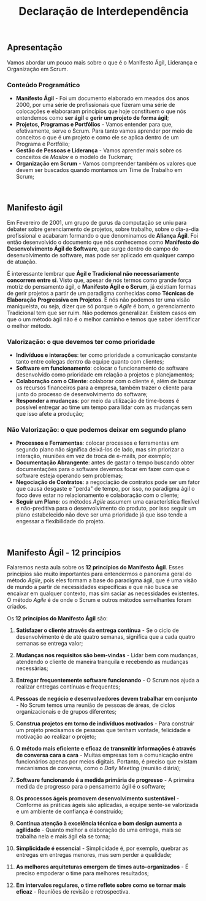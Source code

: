 <div align="center">

# Declaração de Interdependência

</div>

<br>

## Apresentação

Vamos abordar um pouco mais sobre o que é o Manifesto Ágil, Liderança e Organização em Scrum.

### Conteúdo Programático

- **Manifesto Ágil** - Foi um documento elaborado em meados dos anos 2000, por uma série de profissionais que fizeram uma série de colocações e elaboraram princípios que hoje constituem o que nós entendemos como **ser ágil** e **gerir um projeto de forma ágil**;
- **Projetos, Programas e Portfólios** - Vamos entender para que, efetivamente, serve o Scrum. Para tanto vamos aprender por meio de conceitos o que é um projeto e como ele se aplica dentro de um Programa e Portfólio;
- **Gestão de Pessoas e Liderança** - Vamos aprender mais sobre os conceitos de *Maslov* e o modelo de Tuckman;
- **Organização em Scrum** - Vamos compreender também  os valores que devem ser buscados quando montamos um Time de Trabalho em Scrum;

<br>

## Manifesto ágil

Em Fevereiro de 2001, um grupo de gurus da computação se uniu para debater sobre gerenciamento de projetos, sobre trabalho, sobre o dia-a-dia profissional e acabaram formando o que denominamos de **Aliança Ágil**. Foi então desenvolvido o documento que nós conhecemos como **Manifesto do Desenvolvimento Ágil de Software**, que surge dentro do campo do desenvolvimento de software, mas pode ser aplicado em qualquer campo de atuação. 

É interessante lembrar que **Ágil e Tradicional não necessariamente concorrem entre si**. Visto que, apesar de nós termos como grande força motriz do pensamento ágil, o **Manifesto Ágil e o Scrum**, já existiam formas de gerir projetos a partir de um paradigma conhecidas como **Técnicas de Elaboração Progressiva em Projetos**. E nós não podemos ter uma visão maniqueísta, ou seja, dizer que só porque o *Agile* é bom, o gerenciamento Tradicional tem que ser ruim. Não podemos generalizar. Existem casos em que o um método ágil não é o melhor caminho e temos que saber identificar o melhor método.

### **Valorização:** o que devemos ter como prioridade

- **Indivíduos e interações**: ter como prioridade a comunicação constante tanto entre colegas dentro da equipe quanto com clientes;
- **Software em funcionamento**: colocar o funcionamento do software desenvolvido como prioridade em relação a projetos e planejamentos;
- **Colaboração com o Cliente**: colaborar com o cliente é, além de buscar os recursos financeiros para a empresa, também trazer o cliente para junto do processo de desenvolvimento do software;
- **Responder a mudanças**: por meio da utilização de time-boxes é possível entregar ao time um tempo para lidar com as mudanças sem que isso afete a produção;

### **Não Valorização:** o que podemos deixar em segundo plano

- **Processos e Ferramentas**: colocar processos e ferramentas em segundo plano não significa deixá-los de lado, mas sim priorizar a interação, reuniões em vez de troca de e-mails, por exemplo;
- **Documentação Abrangente**: antes de gastar o tempo buscando obter documentações para o software devemos focar em fazer com que o software esteja operando sem problemas;
- **Negociação de Contratos**: a negociação de contratos pode ser um fator que causa desgaste e "perda" de tempo, por isso, no paradigma ágil o foco deve estar no relacionamento e colaboração com o cliente;
- **Seguir um Plano**: os métodos *Agile* assumem uma característica flexível e não-preditiva para o desenvolvimento do produto, por isso seguir um plano estabelecido não deve ser uma prioridade já que isso tende a engessar a flexibilidade do projeto.

<br>

## Manifesto Ágil - 12 princípios

Falaremos nesta aula sobre os **12 princípios do Manifesto Ágil**. Esses princípios são muito importantes para entendermos o panorama geral do método *Agile*, pois eles formam a base do paradigma ágil, que é uma visão de mundo a partir de necessidades específicas e que não busca se encaixar em qualquer contexto, mas sim saciar as necessidades existentes. O método *Agile* é de onde o Scrum e outros métodos semelhantes foram criados. 

Os **12 princípios do Manifesto Ágil** são:

 1) **Satisfazer o cliente através da entrega contínua** - Se o ciclo de desenvolvimento é de até quatro semanas, significa que a cada quatro semanas se entrega valor;

 2) **Mudanças nos requisitos são bem-vindas** - Lidar bem com mudanças, atendendo o cliente de maneira tranquila e recebendo as mudanças necessárias;

 3) **Entregar frequentemente software funcionando** - O Scrum nos ajuda a realizar entregas contínuas e frequentes;

 4) **Pessoas de negócio e desenvolvedores devem trabalhar em conjunto** - No Scrum temos uma reunião de pessoas de áreas, de ciclos organizacionais e de grupos diferentes;

5) **Construa projetos em torno de indivíduos motivados** - Para construir um projeto precisamos de pessoas que tenham vontade, felicidade e motivação ao realizar o projeto;

6) **O método mais eficiente e eficaz de transmitir informações é através de conversa cara a cara** - Muitas empresas tem a comunicação entre funcionários apenas por meios digitais. Portanto, é preciso que existam mecanismos de conversa, como o *Daily Meeting* (reunião diária);

7) **Software funcionando é a medida primária de progresso** - A primeira medida de progresso para o pensamento ágil é o software;

 8) **Os processos ágeis promovem desenvolvimento sustentável** - Conforme as práticas ágeis são aplicadas, a equipe sente-se valorizada e um ambiente de confiança é construído;

9) **Contínua atenção à excelência técnica e bom design aumenta a agilidade** - Quanto melhor a elaboração de uma entrega, mais se trabalha nela e mais ágil ela se torna;

10) **Simplicidade é essencial** - Simplicidade é, por exemplo, quebrar as entregas em entregas menores, mas sem perder a qualidade;

11) **As melhores arquiteturas emergem de times auto-organizados** - É preciso empoderar o time para melhores resultados;

12) **Em intervalos regulares, o time reflete sobre como se tornar mais eficaz** - Reuniões de revisão e retrospectiva.